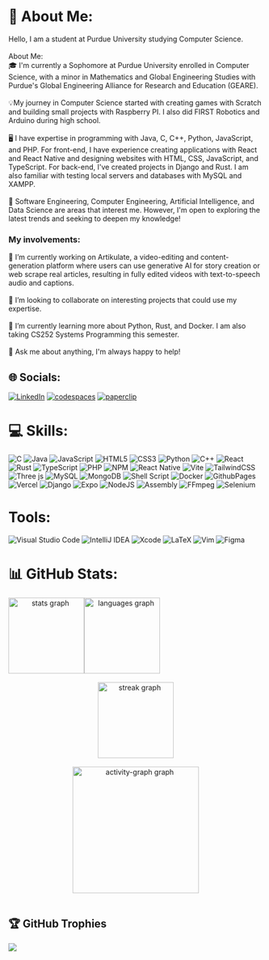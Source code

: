# 💫 About Me:
Hello, I am a student at Purdue University studying Computer Science. <br><br>About Me:<br>🎓 I'm currently a Sophomore at Purdue University enrolled in Computer Science, with a minor in Mathematics and Global Engineering Studies with Purdue's Global Engineering Alliance for Research and Education (GEARE).<br><br>💡My journey in Computer Science started with creating games with Scratch and building small projects with Raspberry PI. I also did FIRST Robotics and Arduino during high school.<br><br>🖥️ I have expertise in programming with Java, C, C++, Python, JavaScript, and PHP. For front-end, I have experience creating applications with React and React Native and designing websites with HTML, CSS, JavaScript, and TypeScript. For back-end, I've created projects in Django and Rust. I am also familiar with testing local servers and databases with MySQL and XAMPP.<br><br>🤖 Software Engineering, Computer Engineering, Artificial Intelligence, and Data Science are areas that interest me. However, I'm open to exploring the latest trends and seeking to deepen my knowledge!<br>

### My involvements:
🔭 I’m currently working on Artikulate, a video-editing and content-generation platform where users can use generative AI for story creation or web scrape real articles, resulting in fully edited videos with text-to-speech audio and captions. <br><br>👯 I’m looking to collaborate on interesting projects that could use my expertise.<br><br>🌱 I’m currently learning more about Python, Rust, and Docker. I am also taking CS252 Systems Programming this semester.<br><br>💬 Ask me about anything, I'm always happy to help!<br>


## 🌐 Socials:
[![LinkedIn](https://img.shields.io/badge/LinkedIn-%230077B5.svg?style=for-the-badge&logo=linkedin&logoColor=white)](https://linkedin.com/in/colinwu0403) 
[![codespaces](https://custom-icon-badges.herokuapp.com/badge/Website-0a00ba?style=for-the-badge&logo=codespaces&logoColor=white)](https://colinwu.me/)
[![paperclip](https://custom-icon-badges.herokuapp.com/badge/Resume-00c515?style=for-the-badge&logo=paperclip&logoColor=white)](https://colinwu.me/#resume)
# 💻 Skills:
![C](https://img.shields.io/badge/c-%2300599C.svg?style=for-the-badge&logo=c&logoColor=white) ![Java](https://img.shields.io/badge/java-%23ED8B00.svg?style=for-the-badge&logo=openjdk&logoColor=white) ![JavaScript](https://img.shields.io/badge/javascript-%23323330.svg?style=for-the-badge&logo=javascript&logoColor=%23F7DF1E) ![HTML5](https://img.shields.io/badge/html5-%23E34F26.svg?style=for-the-badge&logo=html5&logoColor=white) ![CSS3](https://img.shields.io/badge/CSS-1572B6?style=for-the-badge&logo=css3&logoColor=white) ![Python](https://img.shields.io/badge/python-3670A0?style=for-the-badge&logo=python&logoColor=ffdd54) ![C++](https://img.shields.io/badge/c++-%2300599C.svg?style=for-the-badge&logo=c%2B%2B&logoColor=white) ![React](https://img.shields.io/badge/react-%2320232a.svg?style=for-the-badge&logo=react&logoColor=%2361DAFB) ![Rust](https://img.shields.io/badge/rust-%23000000.svg?style=for-the-badge&logo=rust&logoColor=white) ![TypeScript](https://img.shields.io/badge/typescript-%23007ACC.svg?style=for-the-badge&logo=typescript&logoColor=white) ![PHP](https://img.shields.io/badge/php-%23777BB4.svg?style=for-the-badge&logo=php&logoColor=white)  ![NPM](https://img.shields.io/badge/NPM-%23CB3837.svg?style=for-the-badge&logo=npm&logoColor=white) ![React Native](https://img.shields.io/badge/react_native-%2320232a.svg?style=for-the-badge&logo=react&logoColor=%2361DAFB) ![Vite](https://img.shields.io/badge/vite-%23646CFF.svg?style=for-the-badge&logo=vite&logoColor=white) ![TailwindCSS](https://img.shields.io/badge/tailwindcss-%2338B2AC.svg?style=for-the-badge&logo=tailwind-css&logoColor=white) ![Three js](https://img.shields.io/badge/threejs-black?style=for-the-badge&logo=three.js&logoColor=white) ![MySQL](https://img.shields.io/badge/mysql-%2300000f.svg?style=for-the-badge&logo=mysql&logoColor=white) ![MongoDB](https://img.shields.io/badge/MongoDB-%234ea94b.svg?style=for-the-badge&logo=mongodb&logoColor=white) ![Shell Script](https://img.shields.io/badge/shell_script-%23121011.svg?style=for-the-badge&logo=gnu-bash&logoColor=white) ![Docker](https://img.shields.io/badge/docker-%230db7ed.svg?style=for-the-badge&logo=docker&logoColor=white) ![GithubPages](https://img.shields.io/badge/github%20pages-121013?style=for-the-badge&logo=github&logoColor=white) ![Vercel](https://img.shields.io/badge/vercel-%23000000.svg?style=for-the-badge&logo=vercel&logoColor=white) ![Django](https://img.shields.io/badge/django-%23092E20.svg?style=for-the-badge&logo=django&logoColor=white) ![Expo](https://img.shields.io/badge/expo-1C1E24?style=for-the-badge&logo=expo&logoColor=#D04A37) ![NodeJS](https://img.shields.io/badge/node.js-6DA55F?style=for-the-badge&logo=node.js&logoColor=white) ![Assembly](https://img.shields.io/badge/Assembly-007AAC?style=for-the-badge&logo=assemblyscript&logoColor=white) ![FFmpeg](https://img.shields.io/badge/FFmpeg-007808?style=for-the-badge&logo=ffmpeg&logoColor=white) ![Selenium](https://img.shields.io/badge/Selenium-43B02A?style=for-the-badge&logo=selenium&logoColor=white) 

# Tools:
![Visual Studio Code](https://img.shields.io/badge/Visual%20Studio%20Code-007ACC?style=for-the-badge&logo=visualstudiocode&logoColor=white) ![IntelliJ IDEA](https://img.shields.io/badge/IntelliJ%20IDEA-000000?style=for-the-badge&logo=intellijidea&logoColor=white) ![Xcode](https://img.shields.io/badge/Xcode-147EFB?style=for-the-badge&logo=xcode&logoColor=white) ![LaTeX](https://img.shields.io/badge/latex-%23008080.svg?style=for-the-badge&logo=latex&logoColor=white) ![Vim](https://img.shields.io/badge/Vim-019733?style=for-the-badge&logo=vim&logoColor=white) ![Figma](https://img.shields.io/badge/figma-%23F24E1E.svg?style=for-the-badge&logo=figma&logoColor=white)

# 📊 GitHub Stats:
<div align="center">
<!--   <br> -->
  <div style="display: flex; flex-direction: row;">
    <img src="https://github-readme-stats.vercel.app/api?username=ColinWu0403&show=prs_merged,prs_merged_percentage&hide_title=false&hide_rank=false&show_icons=true&include_all_commits=true&count_private=true&disable_animations=false&theme=nightowl&locale=en&hide_border=false&order=1" height="150" alt="stats graph"  />
    <img src="https://github-readme-stats.vercel.app/api/top-langs?username=ColinWu0403&locale=en&hide_title=false&layout=compact&card_width=320&hide=Hack,Pascal,HTML&langs_count=10&theme=nightowl&hide_border=false&order=2&custom_title=My%20Most%20Used%20Languages" height="150" alt="languages graph"  />
  </div><br>
  <img src="https://streak-stats.demolab.com?user=ColinWu0403&locale=en&mode=weekly&theme=nightowl&hide_border=false&border_radius=5&date_format=M%20j%5B,%20Y%5D&order=3" height="150" alt="streak graph"  /><br><br>

  <img src="https://github-readme-activity-graph.vercel.app/graph?username=ColinWu0403&radius=16&theme=nightowl&area=true&order=5&custom_title=My%20Contribution%20Graph&hide_border=false&hide_title=false" height="250" alt="activity-graph graph"  />
</div><br>

## 🏆 GitHub Trophies
![](https://github-profile-trophy.vercel.app/?username=ColinWu0403&theme=darkhub&no-frame=false&no-bg=false&margin-w=4)
